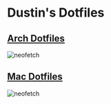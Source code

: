 # Dustin's Dotfiles

## [Arch Dotfiles](https://github.com/dustinrouillard/dotfiles/tree/arch)

![neofetch](https://dustin.pics/610738e95dfeb8b0.png)

## [Mac Dotfiles](https://github.com/dustinrouillard/dotfiles/tree/mac)

![neofetch](https://dustin.pics/c878a6610a081c3f.png)
